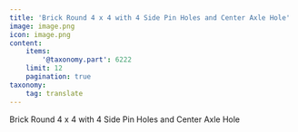 ```yaml
---
title: 'Brick Round 4 x 4 with 4 Side Pin Holes and Center Axle Hole'
image: image.png
icon: image.png
content:
    items:
        '@taxonomy.part': 6222
    limit: 12
    pagination: true
taxonomy:
    tag: translate
---
```


Brick Round 4 x 4 with 4 Side Pin Holes and Center Axle Hole
